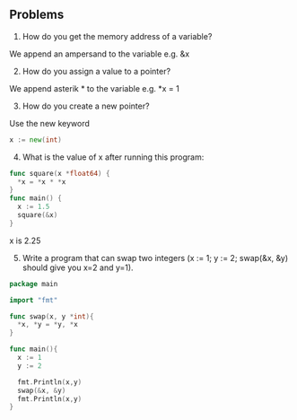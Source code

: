 ## Problems

1. How do you get the memory address of a variable?

We append an ampersand to the variable e.g. &x


2. How do you assign a value to a pointer?

We append asterik * to the variable e.g. *x = 1

3. How do you create a new pointer?

Use the new keyword

```go
x := new(int)
```

4. What is the value of x after running this program:

```go
func square(x *float64) {
  *x = *x * *x
}
func main() {
  x := 1.5
  square(&x)
}

```

x is 2.25

5. Write a program that can swap two integers (x := 1; y := 2; swap(&x, &y) should give you x=2 and y=1).

```go
package main

import "fmt"

func swap(x, y *int){
  *x, *y = *y, *x
}

func main(){
  x := 1
  y := 2

  fmt.Println(x,y)
  swap(&x, &y)
  fmt.Println(x,y)
}
```
